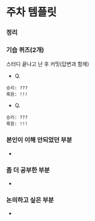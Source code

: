 # 주차 템플릿

### 정리


### 기습 퀴즈(2개)
스터디 끝나고 난 후 커밋(답변과 함께)
- Q.
```text
승리: ???
록원: !!!
```  

- Q.
```text
승리: ???
록원: !!!
``` 


### 본인이 이해 안되었던 부분
- 

### 좀 더 공부한 부분
- 

### 논의하고 싶은 부분
- 
